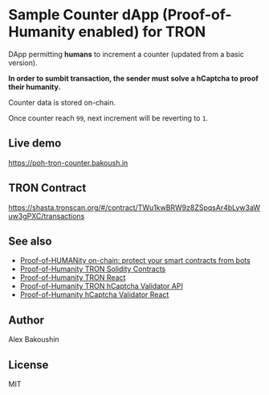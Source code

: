 # Sample Counter dApp (Proof-of-Humanity enabled) for TRON

DApp permitting **humans** to increment a counter (updated from a basic version).

**In order to sumbit transaction, the sender must solve a hCaptcha to proof their humanity.**

Counter data is stored on-chain.

Once counter reach `99`, next increment will be reverting to `1`.

## Live demo

https://poh-tron-counter.bakoush.in

## TRON Contract

https://shasta.tronscan.org/#/contract/TWu1kwBRW9z8ZSpqsAr4bLyw3aWuw3gPXC/transactions

## See also

- [Proof-of-HUMANity on-chain: protect your smart contracts from bots](https://www.humanprotocol.org/blog/proof-of-humanity-on-chain-protect-your-smart-contracts-from-bots)
- [Proof-of-Humanity TRON Solidity Contracts](https://github.com/bakoushin/poh-tron-contracts)
- [Proof-of-Humanity TRON React](https://npmjs.com/package/poh-react)
- [Proof-of-Humanity TRON hCaptcha Validator API](https://github.com/bakoushin/poh-tron-validator-hcaptcha-api)
- [Proof-of-Humanity hCaptcha Validator React](https://npmjs.com/package/poh-validator-hcaptcha-react)

## Author

Alex Bakoushin

## License

MIT
